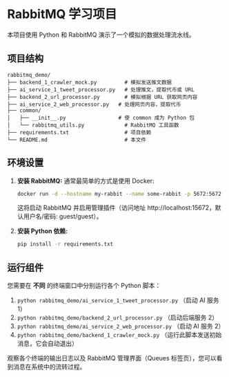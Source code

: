 # RabbitMQ 学习项目

本项目使用 Python 和 RabbitMQ 演示了一个模拟的数据处理流水线。

## 项目结构

```
rabbitmq_demo/
├── backend_1_crawler_mock.py         # 模拟发送推文数据
├── ai_service_1_tweet_processor.py   # 处理推文，提取代币或 URL
├── backend_2_url_processor.py        # 模拟根据 URL 获取网页内容
├── ai_service_2_web_processor.py   # 处理网页内容，提取代币
├── common/
│   ├── __init__.py                 # 使 common 成为 Python 包
│   └── rabbitmq_utils.py             # RabbitMQ 工具函数
├── requirements.txt                  # 项目依赖
└── README.md                         # 本文件
```

## 环境设置

1.  **安装 RabbitMQ:**
    通常最简单的方式是使用 Docker:
    ```bash
    docker run -d --hostname my-rabbit --name some-rabbit -p 5672:5672 -p 15672:15672 rabbitmq:3-management
    ```
    这将启动 RabbitMQ 并启用管理插件（访问地址 http://localhost:15672，默认用户名/密码: guest/guest）。

2.  **安装 Python 依赖:**
    ```bash
    pip install -r requirements.txt
    ```

## 运行组件

您需要在 **不同** 的终端窗口中分别运行各个 Python 脚本：

1.  `python rabbitmq_demo/ai_service_1_tweet_processor.py` （启动 AI 服务 1）
2.  `python rabbitmq_demo/backend_2_url_processor.py` （启动后端服务 2）
3.  `python rabbitmq_demo/ai_service_2_web_processor.py` （启动 AI 服务 2）
4.  `python rabbitmq_demo/backend_1_crawler_mock.py` （运行此脚本发送初始消息，它会自动退出）

观察各个终端的输出日志以及 RabbitMQ 管理界面（Queues 标签页），您可以看到消息在系统中的流转过程。 